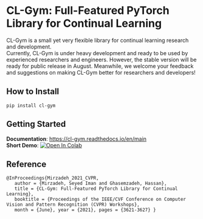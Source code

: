 # CL-Gym: Full-Featured PyTorch Library for Continual Learning
CL-Gym is a small yet very flexible library for continual learning research and development.  
Currently, CL-Gym is under heavy development and ready to be used by experienced researchers and engineers. However, the stable version will be ready for public release in August.
Meanwhile, we welcome your feedback and suggestions on making CL-Gym better for researchers and developers!

##  How to Install
```
pip install cl-gym
```

## Getting Started
**Documentation**: 
https://cl-gym.readthedocs.io/en/main    
**Short Demo**: [![Open In Colab](https://colab.research.google.com/assets/colab-badge.svg)](https://colab.research.google.com/drive/1yzrqp5rRHw9eF9iNbpIuouQTr4i-ELLk?usp=sharing)


## Reference

```
@InProceedings{Mirzadeh_2021_CVPR,
   author = {Mirzadeh, Seyed Iman and Ghasemzadeh, Hassan},
   title = {CL-Gym: Full-Featured PyTorch Library for Continual Learning},
   booktitle = {Proceedings of the IEEE/CVF Conference on Computer Vision and Pattern Recognition (CVPR) Workshops},
   month = {June}, year = {2021}, pages = {3621-3627} }
```
